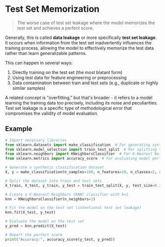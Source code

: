 # Test Set Memorization

> The worse case of test set leakage where the model memorizes the test set and achieves a perfect score.

Generally, this is called **data leakage** or more specifically **test set leakage**. It occurs when information from the test set inadvertently influences the training process, allowing the model to effectively memorize the test data rather than learn generalizable patterns.

This can happen in several ways:
1. Directly training on the test set (the most blatant form)
2. Using test data for feature engineering or preprocessing
3. Data contamination between train and test sets (e.g., duplicate or highly similar samples)

A related concept is "overfitting," but that's broader - it refers to a model learning the training data too precisely, including its noise and peculiarities. Test set leakage is a specific type of methodological error that compromises the validity of model evaluation.


## Example

```python
# Import necessary libraries
from sklearn.datasets import make_classification  # For generating synthetic dataset
from sklearn.model_selection import train_test_split  # For splitting the dataset
from sklearn.neighbors import KNeighborsClassifier  # For K-Nearest Neighbors classifier
from sklearn.metrics import accuracy_score  # For evaluating model performance

# Generate a synthetic classification dataset
X, y = make_classification(n_samples=100, n_features=10, n_classes=2, random_state=42)

# Split the dataset into train and test sets
X_train, X_test, y_train, y_test = train_test_split(X, y, test_size=0.3, random_state=42)

# Create a K-Nearest Neighbors (KNN) classifier with k=1
knn = KNeighborsClassifier(n_neighbors=1)

# Fit the model on the test set (intentional test set leakage)
knn.fit(X_test, y_test)

# Evaluate the model on the test set
y_pred = knn.predict(X_test)

# Report the perfect score
print("Accuracy:", accuracy_score(y_test, y_pred))
```